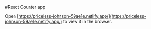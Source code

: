 #React Counter app


Open [https://priceless-johnson-59ae1e.netlify.app/](https://priceless-johnson-59ae1e.netlify.app/) to view it in the browser.

